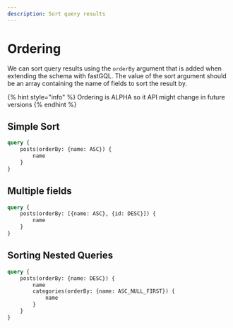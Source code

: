```yaml
---
description: Sort query results
---
```


# Ordering

We can sort query results using the `orderBy` argument that is added when extending the schema with fastGQL. The value of the sort argument should be an array containing the name of fields to sort the result by.

{% hint style="info" %}
Ordering is ALPHA so it API might change in future versions
{% endhint %}

## Simple Sort

```graphql
query {
    posts(orderBy: {name: ASC}) {
        name
    }
}
```

## Multiple fields

```graphql
query {
    posts(orderBy: [{name: ASC}, {id: DESC}]) {
        name
    }
}
```

## Sorting Nested Queries

```graphql
query {
    posts(orderBy: {name: DESC}) {
        name
        categories(orderBy: {name: ASC_NULL_FIRST}) {
            name
        }
    }
}
```

